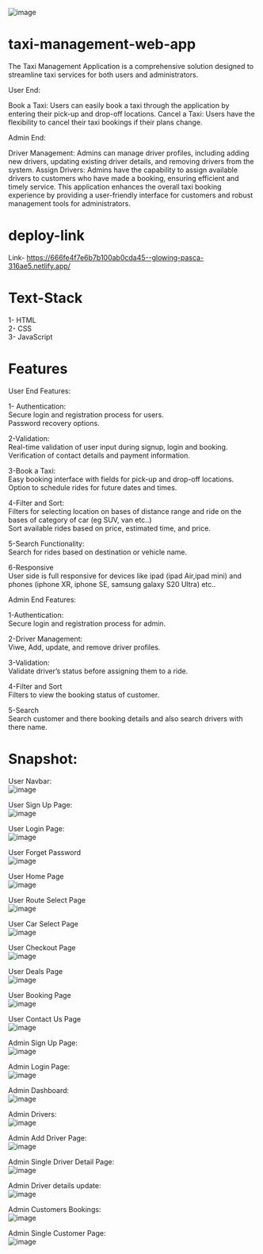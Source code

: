 ![image](https://github.com/DivYam062/taxi-management/assets/106383705/71c99d9a-0453-4bae-b526-008f8d7c4958)

# taxi-management-web-app

The Taxi Management Application is a comprehensive solution designed to streamline taxi services for both users and administrators.

User End:

Book a Taxi: Users can easily book a taxi through the application by entering their pick-up and drop-off locations.
Cancel a Taxi: Users have the flexibility to cancel their taxi bookings if their plans change.<br/>

Admin End:

Driver Management: Admins can manage driver profiles, including adding new drivers, updating existing driver details, and removing drivers from the system.
Assign Drivers: Admins have the capability to assign available drivers to customers who have made a booking, ensuring efficient and timely service.
This application enhances the overall taxi booking experience by providing a user-friendly interface for customers and robust management tools for administrators.

# deploy-link

Link- https://666fe4f7e6b7b100ab0cda45--glowing-pasca-316ae5.netlify.app/

# Text-Stack

1- HTML<br/>
2- CSS<br/>
3- JavaScript<br/>

# Features

User End Features:<br/>

1- Authentication:<br/>
Secure login and registration process for users.<br/>
Password recovery options.<br/>

2-Validation:<br/>
Real-time validation of user input during signup, login and booking.<br/>
Verification of contact details and payment information.<br/>

3-Book a Taxi:<br/>
Easy booking interface with fields for pick-up and drop-off locations.<br/>
Option to schedule rides for future dates and times.<br/>

4-Filter and Sort:<br/>
Filters for selecting location on bases of distance range and ride on the bases of category of car (eg SUV, van etc..)<br/>
Sort available rides based on price, estimated time, and price.<br/>

5-Search Functionality:<br/>
Search for rides based on destination or vehicle name.<br/>

6-Responsive<br/>
User side is full responsive for devices like ipad (ipad Air,ipad mini) and phones (iphone XR, iphone SE, samsung galaxy S20 Ultra) etc..

Admin End Features:<br/>
  
1-Authentication:<br/>
Secure login and registration process for admin.<br/>

2-Driver Management:<br/>
Viwe, Add, update, and remove driver profiles.<br/>

3-Validation:<br/>
Validate driver’s status before assigning them to a ride.<br/>

4-Filter and Sort<br/>
Filters to view the booking status of customer.<br/>

5-Search<br/>
Search customer and there booking details and also search drivers with there name.<br/>

# Snapshot:

User Navbar:<br/>
![image](https://github.com/DivYam062/taxi-management/assets/106383705/a02cf5a1-bf5c-44be-ae82-2c2866f55b7b)

User Sign Up Page:<br/>
![image](https://github.com/DivYam062/taxi-management/assets/106383705/ae2a5dc6-6065-4bc8-87a4-624bc2bb446e)

User Login Page:<br/>
![image](https://github.com/DivYam062/taxi-management/assets/106383705/28905641-adfb-4c96-849c-dc3d83b27282)

User Forget Password<br/>
![image](https://github.com/DivYam062/taxi-management/assets/106383705/b5adcbd8-e3d5-47eb-aa19-116c295c2d02)

User Home Page<br/>
![image](https://github.com/DivYam062/taxi-management/assets/106383705/0f1395e4-2997-4c46-85af-e93a602b0b8c)

User Route Select Page<br/>
![image](https://github.com/DivYam062/taxi-management/assets/106383705/92803543-23d0-4729-a623-1c2da9c93fb6)

User Car Select Page<br/>
![image](https://github.com/DivYam062/taxi-management/assets/106383705/e02d093c-9c09-4f5e-b253-64a676f7f72b)

User Checkout Page<br/>
![image](https://github.com/DivYam062/taxi-management/assets/106383705/5b2d5bc4-ce33-4b89-8873-d27cf16fec7b)

User Deals Page<br/>
![image](https://github.com/DivYam062/taxi-management/assets/106383705/792520d4-cc9a-4a71-9e3a-47cf78d30677)

User Booking Page<br/>
![image](https://github.com/DivYam062/taxi-management/assets/106383705/6ae1f28f-8eb9-45a9-b63c-7d0041a5e4ce)

User Contact Us Page<br/>
![image](https://github.com/DivYam062/taxi-management/assets/106383705/c388e448-c0e6-4002-9635-2a5dde13bd7c)


Admin Sign Up Page:<br/>
![image](https://github.com/DivYam062/taxi-management/assets/106383705/4ff45484-4d1f-4348-83c9-7726d1196a79)

Admin Login Page:<br/>
![image](https://github.com/DivYam062/taxi-management/assets/106383705/abb1e9f1-2fa6-43cf-97fb-386206c7e067)

Admin Dashboard:<br/>
![image](https://github.com/DivYam062/taxi-management/assets/106383705/3c95e0c9-cb7c-43aa-9c33-2261321f29f2)

Admin Drivers:<br/>
![image](https://github.com/DivYam062/taxi-management/assets/106383705/6bfb059c-9c92-4a18-8efb-714415b4ebb5)

Admin Add Driver Page:<br/>
![image](https://github.com/DivYam062/taxi-management/assets/106383705/899b019a-e23f-4339-b408-7123bc76a001)

Admin Single Driver Detail Page:<br/>
![image](https://github.com/DivYam062/taxi-management/assets/106383705/b5eaf789-1477-4fee-b1ec-ff26f2027274)

Admin Driver details update:<br/>
![image](https://github.com/DivYam062/taxi-management/assets/106383705/475ee920-ed54-479d-bd88-c2a4cc4a4e77)

Admin Customers Bookings:<br/>
![image](https://github.com/DivYam062/taxi-management/assets/106383705/92994c67-a323-4821-a8b9-263890e31aaa)

Admin Single Customer Page:<br/>
![image](https://github.com/DivYam062/taxi-management/assets/106383705/c1d3f0f6-bd7b-4405-b13b-8d1b0d322b7c)

